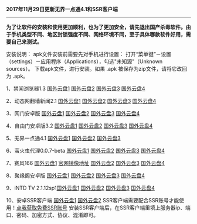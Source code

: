 **2017年11月29日更新无界一点通4.1和SSR客户端**

***

**为了让软件的安装和使用更加顺利，也为了更加安全，请先退出国产杀毒软件。由于手机类型不同、地区封锁强度不同、网络环境不同，至于具体哪款软件好用，需要自己来测试。**

安装说明：
apk文件安装前需要先对手机进行设置： 打开“菜单键”－设置（settings）－应用程序（Applications），勾选"未知源"（Unknown sources）。
下载apk文件，进行安装。如果 .apk 被保存为zip文件，请将它改回为 .apk。

1、禁闻浏览器1.3 [国外云盘1](https://raw.githubusercontent.com/bannedbook/fanqiang/master/apk/JWBrowser.apk) [国外云盘2](https://nofile.io/f/pj2YnM0xuxg/JWBrowser.apk)  [国外云盘3](https://yadi.sk/d/2AljzwbD3Pru7i) [国外云盘4](http://45.32.141.248:8000/f/f4ba391432/?raw=1)

2、动态网翻墙新闻2.1 [国外云盘1](https://storage.googleapis.com/jwnews/dweb.apk)  [国外云盘2](https://nofile.io/f/20ws3oqkSqX/dweb.apk)  [国外云盘3](https://yadi.sk/d/k7-3YcQh3PruAq) [国外云盘4](http://45.32.141.248:8000/f/60e72aa2ef/?raw=1)

3、网门安卓版 [国外云盘1](https://raw.githubusercontent.com/opipe/Up/master/Tools/oGate.apk) [国外云盘2](https://nofile.io/f/Puu4t3o57Wb/oGate.apk) [国外云盘3](https://yadi.sk/d/r6T64w7t3PruCd) [国外云盘4](http://45.32.141.248:8000/f/7613b2e860/?raw=1)

4、自由门安卓版3.2 [国外云盘1](https://git.io/fgma )  [国外云盘2](https://nofile.io/f/Vu6CEkQ6DOa/fgma.apk) [国外云盘3](https://yadi.sk/d/WMs0DsR63PruF8) [国外云盘4](http://45.32.141.248:8000/f/9ba8557d44/?raw=1)


5、无界一点通4.1 [国外云盘1](https://s3.amazonaws.com/693/um.apk) [国外云盘2](https://nofile.io/f/tRDNu5KttGo/um4.1.apk)  [国外云盘3](http://45.32.141.248:8000/f/b0ad70daaa/?raw=1)

6、萤火虫代理0.0.7-beta [国外云盘1](https://github.com/yinghuocho/download/blob/master/firefly.apk?raw=true) [国外云盘2](https://nofile.io/f/BQG5WBSW8MC/firefly.apk) [国外云盘3](https://yadi.sk/d/1pwRov7y3PruJZ)  [国外云盘4](http://45.32.141.248:8000/f/293a2af7d2/?raw=1)

7、赛风166 [国外云盘1](https://s3.amazonaws.com/psiphon/web/mjr4-p23r-puwl/PsiphonAndroid.apk) [官网镜像地址](https://s3.amazonaws.com/psiphon/web/mjr4-p23r-puwl/zh/download.html) [国外云盘2](https://nofile.io/f/uHMKa56Ffpr/PsiphonAndroid.apk) [国外云盘3](https://yadi.sk/d/NYjNdUPL3PruLD) [国外云盘4](http://45.32.141.248:8000/f/b29fbf4541/?raw=1)

8、聚缘阁安卓版 [国外云盘1](https://github.com/hao369/a/raw/master/jygV2.2.2017082401.apk) [国外云盘2](https://nofile.io/f/ukUqExmKvA7/jygV2.2.2017082401.apk) [国外云盘3](https://yadi.sk/d/ukw1dWRN3PruMn) [国外云盘4](http://45.32.141.248:8000/f/7613b2e860/?raw=1)

9、iNTD TV 2.1.12sp1[国外云盘1](https://github.com/bannedbook/fanqiang/raw/master/apk/iNTD_TV.apk) [国外云盘2](https://nofile.io/f/KyN0S4nH4py/iNTD_TV.apk) [国外云盘3](https://yadi.sk/d/bSqISDfH3PruPG) [国外云盘4](http://45.32.141.248:8000/f/174cca018b/?raw=1)

10、安卓SSR客户端 [国外云盘1](https://github.com/shadowsocksr-backup/shadowsocksr-android/releases) [国外云盘2](https://nofile.io/f/GRWw7PbADrc#1c6c32f969e7f5d9) SSR客户端需要配合SSR账号才能使用！[点我获取免费SSR账号](https://github.com/Alvin9999/new-pac/wiki/ss%E5%85%8D%E8%B4%B9%E8%B4%A6%E5%8F%B7) 安装SSR客户端后，在SSR客户端里填上服务器ip、端口、密码、加密方式、协议、混淆即可。


